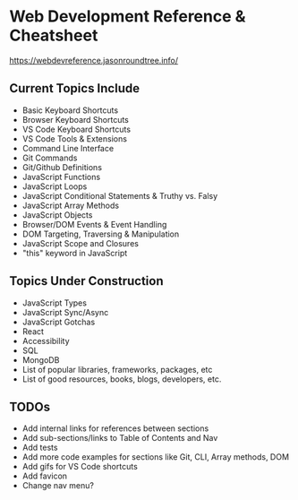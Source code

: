 # Web Development Reference & Cheatsheet

https://webdevreference.jasonroundtree.info/

## Current Topics Include
- Basic Keyboard Shortcuts
- Browser Keyboard Shortcuts
- VS Code Keyboard Shortcuts
- VS Code Tools & Extensions
- Command Line Interface
- Git Commands
- Git/Github Definitions
- JavaScript Functions
- JavaScript Loops
- JavaScript Conditional Statements & Truthy vs. Falsy
- JavaScript Array Methods
- JavaScript Objects
- Browser/DOM Events & Event Handling
- DOM Targeting, Traversing & Manipulation
- JavaScript Scope and Closures
- "this" keyword in JavaScript

## Topics Under Construction
- JavaScript Types
- JavaScript Sync/Async
- JavaScript Gotchas
- React
- Accessibility
- SQL
- MongoDB
- List of popular libraries, frameworks, packages, etc
- List of good resources, books, blogs, developers, etc.

## TODOs
- Add internal links for references between sections
- Add sub-sections/links to Table of Contents and Nav
- Add tests
- Add more code examples for sections like Git, CLI, Array methods, DOM
- Add gifs for VS Code shortcuts
- Add favicon
- Change nav menu? 
